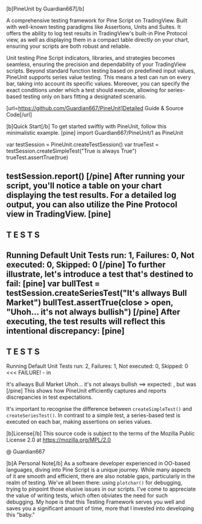 [b]PineUnit by Guardian667[/b]

A comprehensive testing framework for Pine Script on TradingView. Built with well-known testing paradigms like Assertions, Units and Suites. It offers the ability to log test results in TradingView's built-in Pine Protocol view, as well as displaying them in a compact table directly on your chart, ensuring your scripts are both robust and reliable.

Unit testing Pine Script indicators, libraries, and strategies becomes seamless, ensuring the precision and dependability of your TradingView scripts. Beyond standard function testing based on predefined input values, PineUnit supports series value testing. This means a test can run on every bar, taking into account its specific values. Moreover, you can specify the exact conditions under which a test should execute, allowing for series-based testing only on bars fitting a designated scenario.

[url=https://github.com/Guardian667/PineUnit]Detailed Guide & Source Code[/url]

[b]Quick Start[/b]
To get started swiftly with PineUnit, follow this minimalistic example.
[pine]
import Guardian667/PineUnit/1 as PineUnit

var testSession = PineUnit.createTestSession()
var trueTest = testSession.createSimpleTest("True is always True")
trueTest.assertTrue(true)

testSession.report()
[/pine]
After running your script, you'll notice a table on your chart displaying the test results. For a detailed log output, you can also utilize the Pine Protocol view in TradingView.
[pine]
--------------------------------------------------------------
T E S T S
--------------------------------------------------------------
Running Default Unit
Tests run: 1, Failures: 0, Not executed: 0, Skipped: 0
[/pine]
To further illustrate, let's introduce a test that's destined to fail:
[pine]
var bullTest = testSession.createSeriesTest("It's allways Bull Market")
bullTest.assertTrue(close > open, "Uhoh... it's not always bullish")
[/pine]
After executing, the test results will reflect this intentional discrepancy:
[pine]
--------------------------------------------------------------
T E S T S
--------------------------------------------------------------
Running Default Unit
Tests run: 2, Failures: 1, Not executed: 0, Skipped: 0 <<< FAILURE! - in

It's allways Bull Market
Uhoh... it's not always bullish ==> expected: <true>, but was <false>
[/pine]
This shows how PineUnit efficiently captures and reports discrepancies in test expectations.

It's important to recognise the difference between `createSimpleTest()` and `createSeriesTest()`. In contrast to a simple test, a series-based test is executed on each bar, making assertions on series values.

[b]License[/b]
This source code is subject to the terms of the Mozilla Public License 2.0 at https://mozilla.org/MPL/2.0

@ Guardian667

[b]A Personal Note[/b]
As a software developer experienced in OO-based languages, diving into Pine Script is a unique journey. While many aspects of it are smooth and efficient, there are also notable gaps, particularly in the realm of testing. We've all been there: using `plotchar()` for debugging, trying to pinpoint those elusive issues in our scripts. I've come to appreciate the value of writing tests, which often obviates the need for such debugging. My hope is that this Testing Framework serves you well and saves you a significant amount of time, more that I invested into developing this "baby."